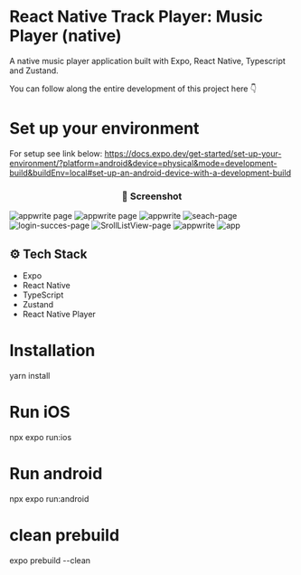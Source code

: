 # React Native Track Player: Music Player (native)

A native music player application built with Expo, React Native, Typescript and Zustand.

You can follow along the entire development of this project here 👇

# Set up your environment

For setup see link below:
https://docs.expo.dev/get-started/set-up-your-environment/?platform=android&device=physical&mode=development-build&buildEnv=local#set-up-an-android-device-with-a-development-build

<h3 align="center"> 📸 Screenshot</h3>
  
  ![appwrite page](/songs.png)
  ![appwrite page](/search.png)
  ![appwrite](/selected-artist.png)
  ![seach-page](/add-fav.png)
  ![login-succes-page](/active.png)
  ![SrollListView-page](/artist.png)
  ![appwrite](/queue-concept.png)
  ![app](/queue-concept-2.png)

## <a name="tech-stack">⚙️ Tech Stack</a>

- Expo
- React Native
- TypeScript
- Zustand
- React Native Player

# Installation

yarn install

# Run iOS

npx expo run:ios

# Run android

npx expo run:android

# clean prebuild

expo prebuild --clean
